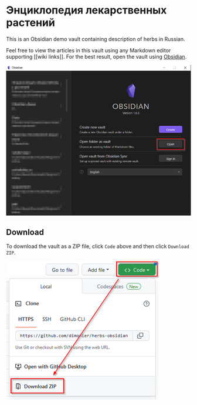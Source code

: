 # Энциклопедия лекарственных растений

This is an Obsidian demo vault containing description of herbs in Russian.

Feel free to view the articles in this vault using any Markdown editor supporting [[wiki links]].
For the best result, open the vault using [Obsidian](https://obsidian.md).

![](obsidian.png)

## Download

To download the vault as a ZIP file, click `Code` above and then click `Download ZIP`.

![](download.png)
